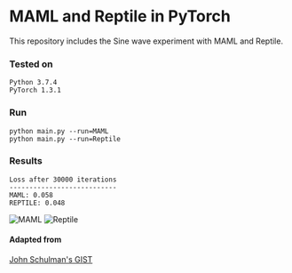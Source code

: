 # MAML and Reptile in PyTorch

This repository includes the Sine wave experiment with MAML and Reptile.

### Tested on
```shell script
Python 3.7.4
PyTorch 1.3.1
```

### Run
```shell script
python main.py --run=MAML
python main.py --run=Reptile
```

### Results

```shell script
Loss after 30000 iterations
---------------------------
MAML: 0.058
REPTILE: 0.048
```
![MAML](https://github.com/JosephKJ/MAML-and-Reptile/results/icon48.png "MAML")
![Reptile](https://github.com/JosephKJ/MAML-and-Reptile/results/icon48.png "Reptile")



#### Adapted from
[John Schulman's GIST](https://gist.github.com/joschu/f503500cda64f2ce87c8288906b09e2d#file-reptile-sinewaves-demo-py)